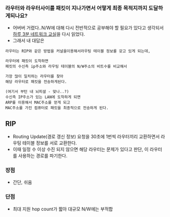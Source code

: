 ### 라우터와 라우터사이를 패킷이 지나가면서 어떻게 최종 목적지까지 도달하게되나요?

- 어버버 거렸다..N/W에 대해 다시 전반적으로 공부해야 할 필요가 있다고 생각되서 [하루 3분 네트워크 교실](http://www.kyobobook.co.kr/product/detailViewKor.laf?mallGb=KOR&ejkGb=KOR&barcode=9788931454727)을 다시 읽었다.
- 그래서 내 대답은

```
라우터는 RIP와 같은 방법을 커널을이용해서라우팅 테이블 정보를 갖고 있게 되는데,

라우터에 패킷이 도착하면
패킷의 수신측 ip주소와 라우팅 테이블의 N/W주소의 비트수를 비교해서

가장 많이 일치하는 라우터를 찾아
해당 라우터로 패킷을 전송하게된다.

(여기서 부턴 내 뇌피셜 - 맞나..?)
수신측 IP주소가 있는 LAN에 도착하게 되면
ARP를 이용해서 MAC주소를 얻게 되고
MAC주소를 가진 컴퓨터로 패킷을 최종적으로 전송하게 된다.
```


## RIP
- Routing Update(경로 갱신 정보) 요청을 30초에 1번씩 라우터끼리 교환하면서 라우팅 테이블 정보를 서로 교환한다.
- 이때 일정 수 이상 수진 되지 않으면 해당 라우터는 문제가 있다고 판단, 이 라우터를 사용하는 경로를 파기한다.

### 장점
- 간단, 쉬움

### 단점
- 최대 지원 hop count가 짧아 대규모 N/W에는 부적합
